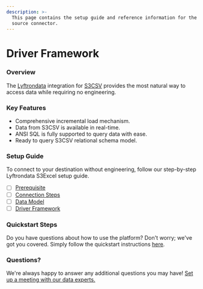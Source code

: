 ```yaml
---
description: >-
  This page contains the setup guide and reference information for the S3CSV
  source connector.
---
```


# Driver Framework

### Overview

The [Lyftrondata](https://www.lyftrondata.com/) integration for [S3CSV](https://lyftron.com/source/data-migration-from-amazon-s3-to-snowflake-google-bigquery-amazon-redshift-and-azure-sql-database/) provides the most natural way to access data while requiring no engineering.

### Key Features

* Comprehensive incremental load mechanism.
* Data from S3CSV is available in real-time.
* ANSI SQL is fully supported to query data with ease.
* Ready to query S3CSV relational schema model.

### Setup Guide

To connect to your destination without engineering, follow our step-by-step Lyftrondata S3Excel setup guide.

* [ ] [Prerequisite](../../amazon-s3/prerequisite.md)
* [ ] [Connection Steps](../../amazon-s3/connection-steps.md)
* [ ] [Data Model](../../amazon-s3/data-model/erd.md)
* [ ] [Driver Framework](../../amazon-s3/driver-framework/)

### Quickstart Steps

Do you have questions about how to use the platform? Don't worry; we've got you covered. Simply follow the quickstart instructions [here](../).

### Questions? <a href="#questions" id="questions"></a>

We're always happy to answer any additional questions you may have! [Set up a meeting with our data experts.](https://www.lyftrondata.com/book-a-meeting/)
